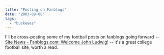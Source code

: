 ```yaml
---
title: "Posting on Fanblogs"
date: "2003-09-08"
tags: 
  - "buckeyes"
---
```


I'll be cross-posting some of my football posts on fanblogs going forward -- [Site News - Fanblogs.com: Welcome John Ludwig!](http://www.fanblogs.com/fanblogs/archives/000270.php "Site News - Fanblogs.com: Welcome John Ludwig!") -- it's a great college football site, worth a read.
